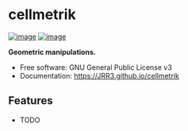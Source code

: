 # cellmetrik


[![image](https://img.shields.io/pypi/v/cellmetrik.svg)](https://pypi.python.org/pypi/cellmetrik)
[![image](https://img.shields.io/conda/vn/conda-forge/cellmetrik.svg)](https://anaconda.org/conda-forge/cellmetrik)


**Geometric manipulations.**


-   Free software: GNU General Public License v3
-   Documentation: https://JRR3.github.io/cellmetrik
    

## Features

-   TODO
